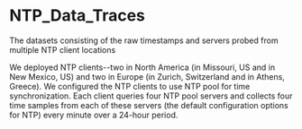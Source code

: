 # NTP_Data_Traces
The datasets consisting of the raw timestamps and servers probed from multiple NTP client locations

We deployed NTP clients--two in North America (in Missouri, US and in New Mexico, US) and two in Europe (in Zurich, Switzerland and in Athens, Greece). We configured the NTP clients to use NTP pool for time synchronization. Each client queries four NTP pool servers and collects four time samples from each of these servers (the default configuration options for NTP) every minute over a 24-hour period.
